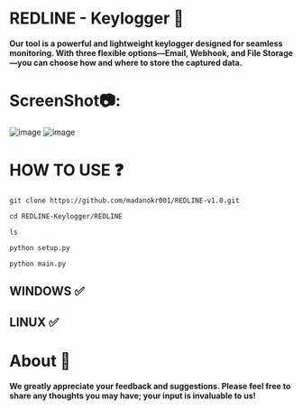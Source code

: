
# REDLINE - Keylogger 🐞
**Our tool is a powerful and lightweight keylogger designed for seamless monitoring. With three flexible options—Email, Webhook, and File Storage—you can choose how and where to store the captured data.**

# ScreenShot📷:
![image](https://github.com/user-attachments/assets/2f571b81-c1ed-4600-a204-1d0c1f060b06)
![image](https://github.com/user-attachments/assets/57a46cd6-044b-4dd7-b3d5-b172a23cbaaf) 

# HOW TO USE ❓
```
git clone https://github.com/madanokr001/REDLINE-v1.0.git
```
```
cd REDLINE-Keylogger/REDLINE
```
```
ls
```
```
python setup.py
```
```
python main.py
```

## WINDOWS ✅
## LINUX ✅ 

# About 🤑
**We greatly appreciate your feedback and suggestions. Please feel free to share any thoughts you may have; your input is invaluable to us!**
